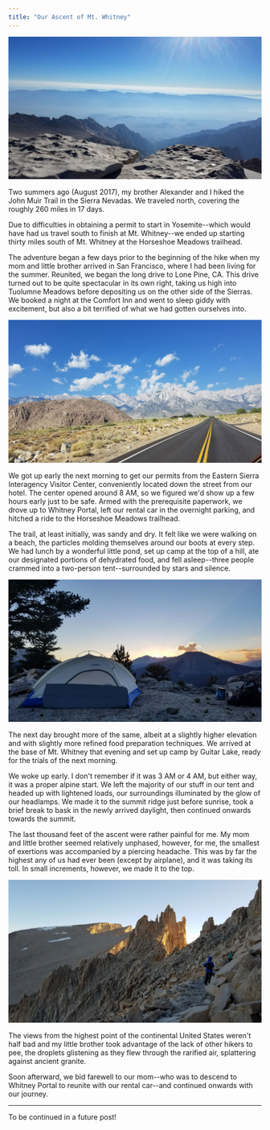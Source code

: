 ```yaml
---
title: "Our Ascent of Mt. Whitney"
---
```


![View from summit of Mt. Whitney](/assets/2018-11-09-ascent-of-mt-whitney/view-from-whitney.jpg)

Two summers ago (August 2017), my brother Alexander and I hiked the John Muir Trail in the Sierra Nevadas. We traveled north, covering the roughly 260 miles in 17 days.

Due to difficulties in obtaining a permit to start in Yosemite--which would have had us travel south to finish at Mt. Whitney--we ended up starting thirty miles south of Mt. Whitney at the Horseshoe Meadows trailhead.

The adventure began a few days prior to the beginning of the hike when my mom and little brother arrived in San Francisco, where I had been living for the summer. Reunited, we began the long drive to Lone Pine, CA. This drive turned out to be quite spectacular in its own right, taking us high into Tuolumne Meadows before depositing us on the other side of the Sierras. We booked a night at the Comfort Inn and went to sleep giddy with excitement, but also a bit terrified of what we had gotten ourselves into.

![Road to Mt. Whitney](/assets/2018-11-09-ascent-of-mt-whitney/whitney-road.jpg)

We got up early the next morning to get our permits from the Eastern Sierra Interagency Visitor Center, conveniently located down the street from our hotel. The center opened around 8 AM, so we figured we'd show up a few hours early just to be safe. Armed with the prerequisite paperwork, we drove up to Whitney Portal, left our rental car in the overnight parking, and hitched a ride to the Horseshoe Meadows trailhead.

The trail, at least initially, was sandy and dry. It felt like we were walking on a beach, the particles molding themselves around our boots at every step. We had lunch by a wonderful little pond, set up camp at the top of a hill, ate our designated portions of dehydrated food, and fell asleep--three people crammed into a two-person tent--surrounded by stars and silence.

![Campsite for first night](/assets/2018-11-09-ascent-of-mt-whitney/first-night-tent.jpg)

The next day brought more of the same, albeit at a slightly higher elevation and with slightly more refined food preparation techniques. We arrived at the base of Mt. Whitney that evening and set up camp by Guitar Lake, ready for the trials of the next morning.

We woke up early. I don't remember if it was 3 AM or 4 AM, but either way, it was a proper alpine start. We left the majority of our stuff in our tent and headed up with lightened loads, our surroundings illuminated by the glow of our headlamps. We made it to the summit ridge just before sunrise, took a brief break to bask in the newly arrived daylight, then continued onwards towards the summit.

The last thousand feet of the ascent were rather painful for me. My mom and little brother seemed relatively unphased, however, for me, the smallest of exertions was accompanied by a piercing headache. This was by far the highest any of us had ever been (except by airplane), and it was taking its toll. In small increments, however, we made it to the top.

![Summit ridge](/assets/2018-11-09-ascent-of-mt-whitney/summit-ridge.jpg)

The views from the highest point of the continental United States weren't half bad and my little brother took advantage of the lack of other hikers to pee, the droplets glistening as they flew through the rarified air, splattering against ancient granite.

Soon afterward, we bid farewell to our mom--who was to descend to Whitney Portal to reunite with our rental car--and continued onwards with our journey.

---

To be continued in a future post!
